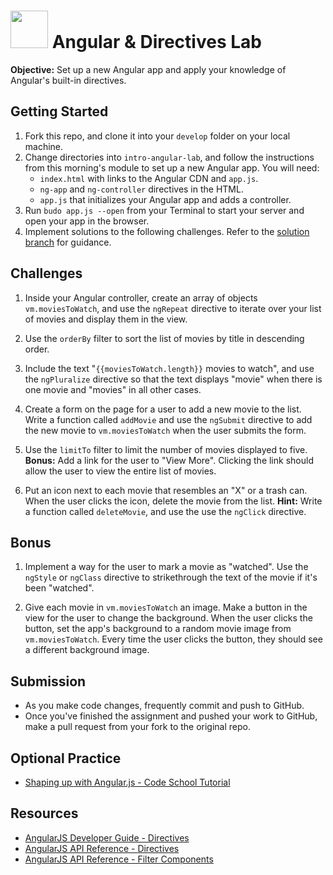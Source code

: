 # <img src="https://cloud.githubusercontent.com/assets/7833470/10899314/63829980-8188-11e5-8cdd-4ded5bcb6e36.png" height="60"> Angular & Directives Lab

**Objective:** Set up a new Angular app and apply your knowledge of Angular's built-in directives.

## Getting Started

1. Fork this repo, and clone it into your `develop` folder on your local machine.
2. Change directories into `intro-angular-lab`, and follow the instructions from this morning's module to set up a new Angular app. You will need:
	* `index.html` with links to the Angular CDN and `app.js`.
	* `ng-app` and `ng-controller` directives in the HTML.
	* `app.js` that initializes your Angular app and adds a controller.
3. Run `budo app.js --open` from your Terminal to start your server and open your app in the browser.
4. Implement solutions to the following challenges. Refer to the [solution branch](https://github.com/sf-wdi-25/intro-angular-lab/tree/solution) for guidance.

## Challenges

1. Inside your Angular controller, create an array of objects `vm.moviesToWatch`, and use the `ngRepeat` directive to iterate over your list of movies and display them in the view.

2. Use the `orderBy` filter to sort the list of movies by title in descending order.

3. Include the text "`{{moviesToWatch.length}}` movies to watch", and use the `ngPluralize` directive so that the text displays "movie" when there is one movie and "movies" in all other cases.

4. Create a form on the page for a user to add a new movie to the list. Write a function called `addMovie` and use the `ngSubmit` directive to add the new movie to `vm.moviesToWatch` when the user submits the form.

5. Use the `limitTo` filter to limit the number of movies displayed to five. **Bonus:** Add a link for the user to "View More". Clicking the link should allow the user to view the entire list of movies.

6. Put an icon next to each movie that resembles an "X" or a trash can. When the user clicks the icon, delete the movie from the list. **Hint:** Write a function called `deleteMovie`, and use the use the `ngClick` directive.

## Bonus

1. Implement a way for the user to mark a movie as "watched". Use the `ngStyle` or `ngClass` directive to strikethrough the text of the movie if it's been "watched".

2. Give each movie in `vm.moviesToWatch` an image. Make a button in the view for the user to change the background. When the user clicks the button, set the app's background to a random movie image from `vm.moviesToWatch`. Every time the user clicks the button, they should see a different background image.

## Submission

* As you make code changes, frequently commit and push to GitHub.
* Once you've finished the assignment and pushed your work to GitHub, make a pull request from your fork to the original repo.

## Optional Practice

* <a href="https://www.codeschool.com/courses/shaping-up-with-angular-js" target="_blank">Shaping up with Angular.js - Code School Tutorial</a>

## Resources

* <a href="https://docs.angularjs.org/guide/directive#what-are-directives-" target="_blank">AngularJS Developer Guide - Directives</a>
* <a href="https://docs.angularjs.org/api/ng/directive" target="_blank">AngularJS API Reference - Directives</a>
* <a href="https://docs.angularjs.org/api/ng/filter" target="_blank">AngularJS API Reference - Filter Components</a>

